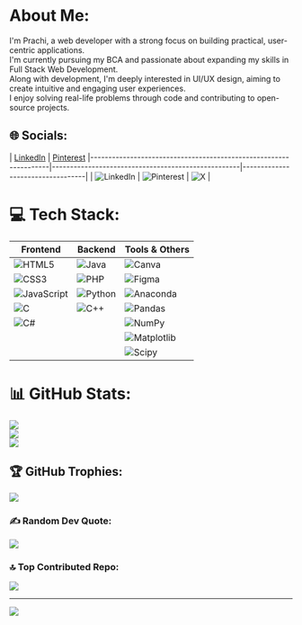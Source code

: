 # About Me:
I'm Prachi, a web developer with a strong focus on building practical, user-centric applications.  
I'm currently pursuing my BCA and passionate about expanding my skills in Full Stack Web Development.  
Along with development, I'm deeply interested in UI/UX design, aiming to create intuitive and engaging user experiences.  
I enjoy solving real-life problems through code and contributing to open-source projects.

## 🌐 Socials:
| [LinkedIn](https://www.linkedin.com/in/prachi-kumari-6b100125a/) | [Pinterest](https://pinterest.com/starshadow2808) 
|------------------------------------------------------------------|----------------------------------------------------|----------------------------------|
| ![LinkedIn](https://img.shields.io/badge/LinkedIn-%230077B5.svg?logo=linkedin&logoColor=white) | ![Pinterest](https://img.shields.io/badge/Pinterest-%23E60023.svg?logo=Pinterest&logoColor=white) | ![X](https://img.shields.io/badge/X-black.svg?logo=X&logoColor=white) |

# 💻 Tech Stack:
| Frontend            | Backend          | Tools & Others     |
|---------------------|------------------|--------------------|
| ![HTML5](https://img.shields.io/badge/html5-%23E34F26.svg?style=flat-square&logo=html5&logoColor=white)  | ![Java](https://img.shields.io/badge/java-%23ED8B00.svg?style=flat-square&logo=openjdk&logoColor=white) | ![Canva](https://img.shields.io/badge/Canva-%2300C4CC.svg?style=flat-square&logo=Canva&logoColor=white) |
| ![CSS3](https://img.shields.io/badge/css3-%231572B6.svg?style=flat-square&logo=css3&logoColor=white)   | ![PHP](https://img.shields.io/badge/php-%23777BB4.svg?style=flat-square&logo=php&logoColor=white) | ![Figma](https://img.shields.io/badge/figma-%23F24E1E.svg?style=flat-square&logo=figma&logoColor=white) |
| ![JavaScript](https://img.shields.io/badge/javascript-%23323330.svg?style=flat-square&logo=javascript&logoColor=%23F7DF1E)  | ![Python](https://img.shields.io/badge/python-3670A0?style=flat-square&logo=python&logoColor=ffdd54) | ![Anaconda](https://img.shields.io/badge/Anaconda-%2344A833.svg?style=flat-square&logo=anaconda&logoColor=white) |
| ![C](https://img.shields.io/badge/c-%2300599C.svg?style=flat-square&logo=c&logoColor=white) | ![C++](https://img.shields.io/badge/c++-%2300599C.svg?style=flat-square&logo=c%2B%2B&logoColor=white) | ![Pandas](https://img.shields.io/badge/pandas-%23150458.svg?style=flat-square&logo=pandas&logoColor=white) |
| ![C#](https://img.shields.io/badge/c%23-%23239120.svg?style=flat-square&logo=csharp&logoColor=white) |   | ![NumPy](https://img.shields.io/badge/numpy-%23013243.svg?style=flat-square&logo=numpy&logoColor=white) |
|   |   | ![Matplotlib](https://img.shields.io/badge/Matplotlib-%23ffffff.svg?style=flat-square&logo=Matplotlib&logoColor=black) |
|   |   | ![Scipy](https://img.shields.io/badge/SciPy-%230C55A5.svg?style=flat-square&logo=scipy&logoColor=%white) |

# 📊 GitHub Stats:
![](https://github-readme-stats.vercel.app/api?username=PrachiKumari04&theme=dark&hide_border=false&include_all_commits=true&count_private=false)<br/>
![](https://github-readme-streak-stats.herokuapp.com/?user=PrachiKumari04&theme=dark&hide_border=false)<br/>
![](https://github-readme-stats.vercel.app/api/top-langs/?username=PrachiKumari04&theme=dark&hide_border=false&include_all_commits=true&count_private=false&layout=compact)

## 🏆 GitHub Trophies:
![](https://github-profile-trophy.vercel.app/?username=PrachiKumari04&theme=shadow_red&no-frame=true&no-bg=false&margin-w=4)

### ✍️ Random Dev Quote:
![](https://quotes-github-readme.vercel.app/api?type=horizontal&theme=radical)

### 🔝 Top Contributed Repo:
![](https://github-contributor-stats.vercel.app/api?username=PrachiKumari04&limit=5&theme=radical&combine_all_yearly_contributions=true)

---
[![](https://visitcount.itsvg.in/api?id=PrachiKumari04&icon=6&color=4)](https://visitcount.itsvg.in)
